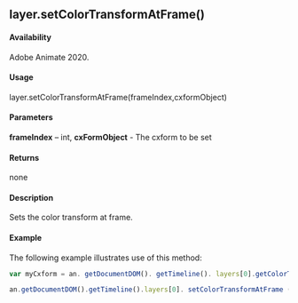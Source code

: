 ## layer.setColorTransformAtFrame()		

#### Availability

Adobe Animate 2020.

#### Usage

layer.setColorTransformAtFrame(frameIndex,cxformObject)		

#### Parameters

**frameIndex** – int, **cxFormObject** - The cxform to be set	

#### Returns

none	

#### Description

Sets the color transform at frame.

#### Example

The following example illustrates use of this method:


```javascript
var myCxform = an. getDocumentDOM(). getTimeline(). layers[0].getColorTransformAtFrame (0);

an.getDocumentDOM().getTimeline().layers[0]. setColorTransformAtFrame (9, myCxform);	
```